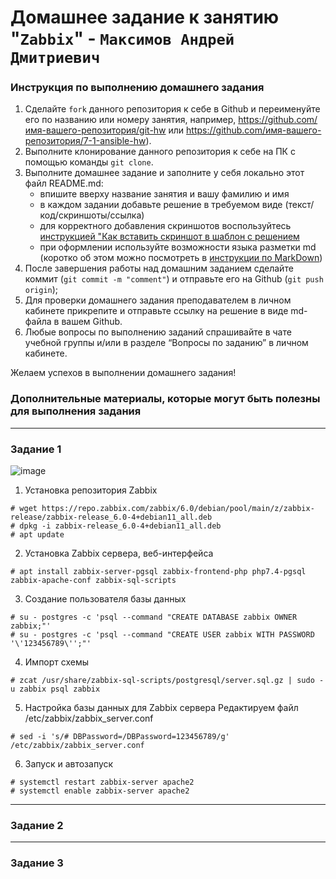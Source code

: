 # Домашнее задание к занятию "`Zabbix`" - `Максимов Андрей Дмитриевич`


### Инструкция по выполнению домашнего задания

   1. Сделайте `fork` данного репозитория к себе в Github и переименуйте его по названию или номеру занятия, например, https://github.com/имя-вашего-репозитория/git-hw или  https://github.com/имя-вашего-репозитория/7-1-ansible-hw).
   2. Выполните клонирование данного репозитория к себе на ПК с помощью команды `git clone`.
   3. Выполните домашнее задание и заполните у себя локально этот файл README.md:
      - впишите вверху название занятия и вашу фамилию и имя
      - в каждом задании добавьте решение в требуемом виде (текст/код/скриншоты/ссылка)
      - для корректного добавления скриншотов воспользуйтесь [инструкцией "Как вставить скриншот в шаблон с решением](https://github.com/netology-code/sys-pattern-homework/blob/main/screen-instruction.md)
      - при оформлении используйте возможности языка разметки md (коротко об этом можно посмотреть в [инструкции  по MarkDown](https://github.com/netology-code/sys-pattern-homework/blob/main/md-instruction.md))
   4. После завершения работы над домашним заданием сделайте коммит (`git commit -m "comment"`) и отправьте его на Github (`git push origin`);
   5. Для проверки домашнего задания преподавателем в личном кабинете прикрепите и отправьте ссылку на решение в виде md-файла в вашем Github.
   6. Любые вопросы по выполнению заданий спрашивайте в чате учебной группы и/или в разделе “Вопросы по заданию” в личном кабинете.
   
Желаем успехов в выполнении домашнего задания!
   
### Дополнительные материалы, которые могут быть полезны для выполнения задания


---

### Задание 1
![image](https://github.com/duha2060/zabbix/assets/80347708/ebb0b038-5916-4e3e-84af-39bf78b4e803)

1. Установка репозитория Zabbix
```
# wget https://repo.zabbix.com/zabbix/6.0/debian/pool/main/z/zabbix-release/zabbix-release_6.0-4+debian11_all.deb
# dpkg -i zabbix-release_6.0-4+debian11_all.deb
# apt update
```
2. Установка Zabbix сервера, веб-интерфейса
```
# apt install zabbix-server-pgsql zabbix-frontend-php php7.4-pgsql zabbix-apache-conf zabbix-sql-scripts
```
3. Создание пользователя базы данных
```
# su - postgres -c 'psql --command "CREATE DATABASE zabbix OWNER zabbix;"'
# su - postgres -c 'psql --command "CREATE USER zabbix WITH PASSWORD '\'123456789\'';"'
```
4. Импорт схемы
```
# zcat /usr/share/zabbix-sql-scripts/postgresql/server.sql.gz | sudo -u zabbix psql zabbix
```
5. Настройка базы данных для Zabbix сервера
Редактируем файл /etc/zabbix/zabbix_server.conf
```
# sed -i 's/# DBPassword=/DBPassword=123456789/g' /etc/zabbix/zabbix_server.conf
```
6. Запуск и автозапуск
```
# systemctl restart zabbix-server apache2
# systemctl enable zabbix-server apache2
```

---

### Задание 2



---

### Задание 3





